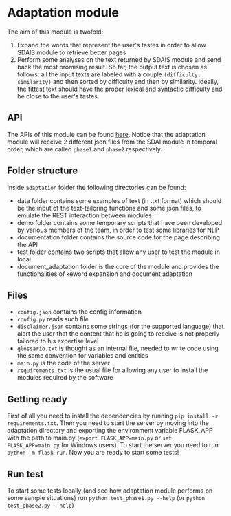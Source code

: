 # Adaptation module

The aim of this module is twofold:
1. Expand the words that represent the user's tastes in order to allow SDAIS module to retrieve better pages
2. Perform some analyses on the text returned by SDAIS module and send back the most promising result.
So far, the output text is chosen as follows: all the input texts are labeled with a couple `(difficulty, similarity)` and then sorted by difficulty and then by similarity. Ideally, the fittest text should have the proper lexical and syntactic difficulty and be close to the user's tastes.

## API

The APIs of this module can be found [here](https:http://cipizio.it:4321/).
Notice that the adaptation module will receive 2 different json files from the SDAI module in temporal order, which are called `phase1` and `phase2` respectively.

## Folder structure
Inside `adaptation` folder the following directories can be found:

- data folder contains some examples of text (in .txt format) which should be the input of the text-tailoring functions and some json files, to emulate the REST interaction between modules
- demo folder contains some temporary scripts that have been developed by various members of the team, in order to test some libraries for NLP
- documentation folder contains the source code for the page describing the API
- test folder contains two scripts that allow any user to test the module in local
- document_adaptation folder is the core of the module and provides the functionalities of keword expansion and document adaptation

## Files

- `config.json` contains the config information
- `config.py` reads such file
- `disclaimer.json` contains some strings (for the supported language) that alert the user that the content that he is going to receive is not properly tailored to his expertise level
- `glossario.txt` is thought as an internal file, needed to write code using the same convention for variables and entities
- `main.py` is the code of the server
- `requirements.txt` is the usual file for allowing any user to install the modules required by the software

## Getting ready
First of all you need to install the dependencies by running `pip install -r requirements.txt`. 
Then you need to start the server by moving into the adaptation directory and exporting the environment variable FLASK_APP with the path to main.py (`export FLASK_APP=main.py` or `set FLASK_APP=main.py` for Windows users).
To start the server you need to run `python -m flask run`.
Now you are ready to start some tests!

## Run test
To start some tests locally (and see how adaptation module performs on some sample situations) run `python test_phase1.py --help` (or `python test_phase2.py --help`)
